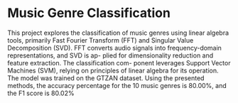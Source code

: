 # Music Genre Classification

This project explores the classification of music genres using linear algebra tools,
primarily Fast Fourier Transform (FFT) and Singular Value Decomposition (SVD).
FFT converts audio signals into frequency-domain representations, and SVD is ap-
plied for dimensionality reduction and feature extraction. The classification com-
ponent leverages Support Vector Machines (SVM), relying on principles of linear
algebra for its operation. The model was trained on the GTZAN dataset. Using
the presented methods, the accuracy percentage for the 10 music genres is 80.00%,
and the F1 score is 80.02%
